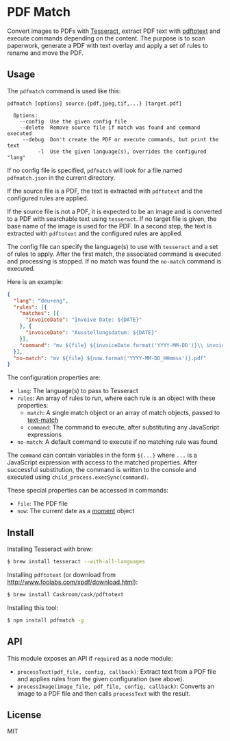 # PDF Match

Convert images to PDFs with [Tesseract][1], extract PDF text with
[pdftotext][2] and execute commands depending on the content. The purpose is to
scan paperwork, generate a PDF with text overlay and apply a set of rules to
rename and move the PDF.

## Usage

The `pdfmatch` command is used like this:

```
pdfmatch [options] source.{pdf,jpeg,tif,...} [target.pdf]

  Options:
    --config  Use the given config file
    --delete  Remove source file if match was found and command executed
     --debug  Don't create the PDF or execute commands, but print the text
          -l  Use the given language(s), overrides the configured "lang"
```

If no config file is specified, `pdfmatch` will look for a file named
`pdfmatch.json` in the current directory.

If the source file is a PDF, the text is extracted with `pdftotext` and the
configured rules are applied.

If the source file is not a PDF, it is expected to be an image and is converted
to a PDF with searchable text using `tesseract`. If no target file is given,
the base name of the image is used for the PDF. In a second step, the text is
extracted with `pdftotext` and the configured rules are applied.

The config file can specify the language(s) to use with `tesseract` and a set
of rules to apply. After the first match, the associated command is executed
and processing is stopped. If no match was found the `no-match` command is
executed.

Here is an example:

```json
{
  "lang": "deu+eng",
  "rules": [{
    "matches": [{
      "invoiceDate": "Invoive Date: ${DATE}"
    }, {
      "invoiceDate": "Ausstellungsdatum: ${DATE}"
    }],
    "command": "mv ${file} ${invoiceDate.format('YYYY-MM-DD')}\\ invoice.pdf"
  }],
  "no-match": "mv ${file} ${now.format('YYYY-MM-DD_HHmmss')}.pdf"
}
```

The configuration properties are:

- `lang`: The language(s) to pass to Tesseract
- `rules`: An array of rules to run, where each rule is an object with these
  properties:
    - `match`: A single match object or an array of match objects, passed to
      [text-match][3]
    - `command`: The command to execute, after substituting any JavaScript
      expressions
- `no-match`: A default command to execute if no matching rule was found

The `command` can contain variables in the form `${...}` where `...` is a
JavaScript expression with access to the matched properties. After successful
substitution, the command is written to the console and executed using
`child_process.execSync(command)`.

These special properties can be accessed in commands:

- `file`: The PDF file
- `now`: The current date as a [moment][4] object

## Install

Installing Tesseract with brew:

```bash
$ brew install tesseract --with-all-languages
```

Installing `pdftotext` (or download from
<http://www.foolabs.com/xpdf/download.html>):

```bash
$ brew install Caskroom/cask/pdftotext
```

Installing this tool:

```bash
$ npm install pdfmatch -g
```

## API

This module exposes an API if `require`d as a node module:

- `processText(pdf_file, config, callback)`: Extract text from a PDF file and
  applies rules from the given configuration (see above).
- `processImage(image_file, pdf_file, config, callback)`: Converts an image to
  a PDF file and then calls `processText` with the result.

## License

MIT

[1]: https://github.com/tesseract-ocr/tesseract
[2]: http://www.foolabs.com/xpdf/home.html
[3]: https://github.com/mantoni/text-match.js
[4]: http://momentjs.com
